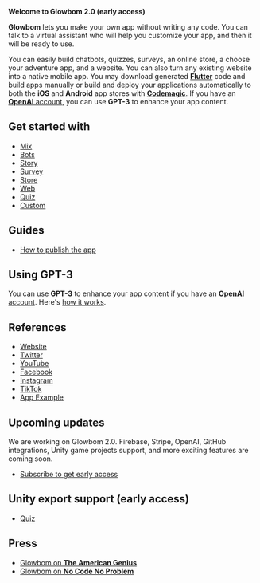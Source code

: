 **Welcome to Glowbom 2.0 (early access)**

**Glowbom** lets you make your own app without writing any code. You can talk to a virtual assistant who will help you customize your app, and then it will be ready to use.

You can easily build chatbots, quizzes, surveys, an online store, a choose your adventure app, and a website. You can also turn any existing website into a native mobile app. You may download generated [**Flutter**](https://flutter.dev/) code and build apps manually or build and deploy your applications automatically to both the **iOS** and **Android** app stores with [**Codemagic**](https://codemagic.io/). If you have an [**OpenAI** account](https://beta.openai.com/), you can use **GPT-3** to enhance your app content.

## Get started with

- [Mix](https://glowbom.github.io/Glowbom/Mix)
- [Bots](https://glowbom.github.io/Glowbom/Talk)
- [Story](https://glowbom.github.io/Glowbom/Story)
- [Survey](https://glowbom.com/survey/)
- [Store](https://glowbom.github.io/mobile-orders/)
- [Web](https://glowbom.github.io/Glowbom/Web)
- [Quiz](https://glowbom.com/quiz/)
- [Custom](https://glowbom.github.io/Glowbom/Custom)

## Guides

- [How to publish the app](https://glowbom.github.io/Glowbom/Publish)

## Using GPT-3

You can use **GPT-3** to enhance your app content if you have an [**OpenAI** account](https://beta.openai.com/). Here's [how it works](http://www.youtube.com/watch?v=ejz8TByCleg&t=5m56s).

## References

- [Website](https://glowbom.com/)
- [Twitter](https://twitter.com/GlowbomCorp)
- [YouTube](https://www.youtube.com/channel/UCrYQEQPhAHmn7N8W58nNwOw)
- [Facebook](https://www.facebook.com/glowbom)
- [Instagram](https://www.instagram.com/glowbom/)
- [TikTok](https://www.tiktok.com/@glowbomapps)
- [App Example](https://play.google.com/store/apps/details?id=com.globalsculptor.us)

## Upcoming updates

We are working on Glowbom 2.0. Firebase, Stripe, OpenAI, GitHub integrations, Unity game projects support, and more exciting features are coming soon.

- [Subscribe to get early access](https://www.producthunt.com/upcoming/glowbom-2-0)


## Unity export support (early access)

- [Quiz](https://github.com/Glowbom/quests)

## Press

- [Glowbom on **The American Genius**](https://theamericangenius.com/tech-news/glowbom-allows-you-to-create-a-website-using-your-voice/)
- [Glowbom on **No Code No Problem**](https://podcasts.apple.com/us/podcast/episode-51-glowbom-com-botsiva-ml-the-limits-of-no-code/id1484594161?i=1000501646630)
